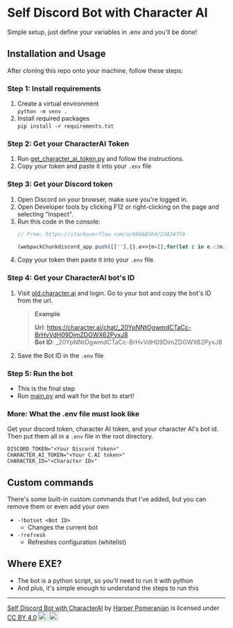 # Self Discord Bot with Character AI

Simple setup, just define your variables in .env and you'll be done!

## Installation and Usage

After cloning this repo onto your machine, follow these steps:

### Step 1: Install requirements

1. Create a virtual environment<br/>
    `python -m venv .`
2. Install required packages<br/>
    `pip install -r requirements.txt`

### Step 2: Get your CharacterAI Token

1. Run [get_character_ai_token.py](./get_character_ai_token.py) and follow the instructions.
2. Copy your token and paste it into your `.env` file

### Step 3: Get your Discord token

1. Open Discord on your browser, make sure you're logged in.
2. Open Developer tools by clicking F12 or right-clicking on the page and selecting "Inspect".
3. Run this code in the console:
    ```javascript
    // From: https://stackoverflow.com/a/69868564/23834759

    (webpackChunkdiscord_app.push([[''],{},e=>{m=[];for(let c in e.c)m.push(e.c[c])}]),m).find(m=>m?.exports?.default?.getToken!==void 0).exports.default.getToken()
    ```
4. Copy your token then paste it into your `.env` file

### Step 4: Get your CharacterAI bot's ID

1. Visit [old.character.ai](https://old.character.ai) and login. Go to your bot and copy the bot's ID from the url.
    > **Example**
    >
    > **Url**: https://character.ai/chat/_20YpNNtOgwmdCTaCc-BrHvVdH09DimZDGWX62PyxJ8<br/>
    > **Bot ID**: _20YpNNtOgwmdCTaCc-BrHvVdH09DimZDGWX62PyxJ8
2. Save the Bot ID in the `.env` file

### Step 5: Run the bot

- This is the final step
- Run [main.py](./main.py) and wait for the bot to start!

### More: What the .env file must look like

Get your discord token, character AI token, and your character AI's bot id. Then put them all in a `.env` file in the root directory.

```env
DISCORD_TOKEN="<Your Discord Token>"
CHARACTER_AI_TOKEN="<Your C.AI token>"
CHARACTER_ID="<Character ID>"
```

## Custom commands

There's some built-in custom commands that I've added, but you can remove them or even add your own

- `-!botset <Bot ID>`<br/>
    - Changes the current bot
- `-!refresh`
    - Refreshes configuration (whitelist)

## Where EXE?

- The bot is a python script, so you'll need to run it with python
- And plus, it's simple enough to understand the steps to run this

<hr/>

<p xmlns:cc="http://creativecommons.org/ns#" xmlns:dct="http://purl.org/dc/terms/"><a property="dct:title" rel="cc:attributionURL" href="https://github.com/harperpomeranian/Self-Discord-Bot-with-CharacterAI">Self Discord Bot with CharacterAI</a> by <a rel="cc:attributionURL dct:creator" property="cc:attributionName" href="https://github.com/harperpomeranian">Harper Pomeranian</a> is licensed under <a href="https://creativecommons.org/licenses/by/4.0/?ref=chooser-v1" target="_blank" rel="license noopener noreferrer" style="display:inline-block;">CC BY 4.0<img style="height:22px!important;margin-left:3px;vertical-align:text-bottom;" src="https://mirrors.creativecommons.org/presskit/icons/cc.svg?ref=chooser-v1" alt=""><img style="height:22px!important;margin-left:3px;vertical-align:text-bottom;" src="https://mirrors.creativecommons.org/presskit/icons/by.svg?ref=chooser-v1" alt=""></a></p>